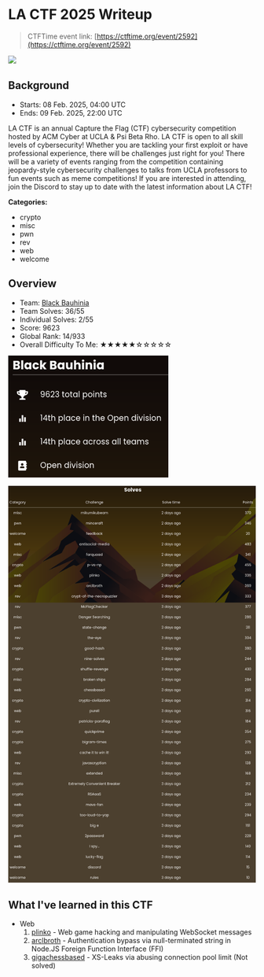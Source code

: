 # LA CTF 2025 Writeup

> CTFTime event link: [https://ctftime.org/event/2592](https://ctftime.org/event/2592)

![](https://github.com/siunam321/CTF-Writeups/main/LA-CTF-2024/images/banner.gif)

## Background

- Starts: 08 Feb. 2025, 04:00 UTC
- Ends: 09 Feb. 2025, 22:00 UTC

LA CTF is an annual Capture the Flag (CTF) cybersecurity competition hosted by ACM Cyber at UCLA & Psi Beta Rho. LA CTF is open to all skill levels of cybersecurity! Whether you are tackling your first exploit or have professional experience, there will be challenges just right for you! There will be a variety of events ranging from the competition containing jeopardy-style cybersecurity challenges to talks from UCLA professors to fun events such as meme competitions! If you are interested in attending, join the Discord to stay up to date with the latest information about LA CTF!

**Categories:**

- crypto
- misc
- pwn
- rev
- web
- welcome

## Overview

- Team: [Black Bauhinia](https://b6a.black/)
- Team Solves: 36/55
- Individual Solves: 2/55
- Score: 9623
- Global Rank: 14/933
- Overall Difficulty To Me: ★★★★★☆☆☆☆☆

![](https://github.com/siunam321/CTF-Writeups/blob/main/LA-CTF-2025/images/score.png)

![](https://github.com/siunam321/CTF-Writeups/blob/main/LA-CTF-2025/images/solves.png)

## What I've learned in this CTF

- Web
    1. [plinko](https://github.com/siunam321/CTF-Writeups/blob/main/LA-CTF-2025/web/plinko/README.md) - Web game hacking and manipulating WebSocket messages
    2. [arclbroth](https://github.com/siunam321/CTF-Writeups/blob/main/LA-CTF-2025/web/arclbroth/README.md) - Authentication bypass via null-terminated string in Node.JS Foreign Function Interface (FFI)
    3. [gigachessbased](https://github.com/siunam321/CTF-Writeups/blob/main/LA-CTF-2025/web/gigachessbased/README.md) - XS-Leaks via abusing connection pool limit (Not solved)